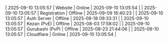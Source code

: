 | 2025-09-10 13:05:57 | Website | Online | 2025-09-10 13:05:54 |
| 2025-09-10 13:05:57 | Registration | Offline | 2025-09-09 16:40:23 |
| 2025-09-10 13:05:57 | Auth Server | Offline | 2025-08-18 09:33:31 |
| 2025-09-10 13:05:57 | Kezan (PvE) | Offline | 2025-08-03 17:58:02 |
| 2025-09-10 13:05:57 | Gurubashi (PvP) | Offline | 2025-08-23 21:44:06 |
| 2025-09-10 13:05:57 | Cloudflare | Online | 2025-09-10 13:05:54 |
